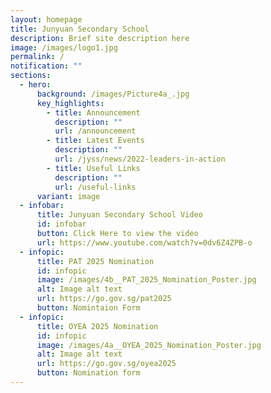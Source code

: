 ```yaml
---
layout: homepage
title: Junyuan Secondary School
description: Brief site description here
image: /images/logo1.jpg
permalink: /
notification: ""
sections:
  - hero:
      background: /images/Picture4a_.jpg
      key_highlights:
        - title: Announcement
          description: ""
          url: /announcement
        - title: Latest Events
          description: ""
          url: /jyss/news/2022-leaders-in-action
        - title: Useful Links
          description: ""
          url: /useful-links
      variant: image
  - infobar:
      title: Junyuan Secondary School Video
      id: infobar
      button: Click Here to view the video
      url: https://www.youtube.com/watch?v=0dv6Z4ZPB-o
  - infopic:
      title: PAT 2025 Nomination
      id: infopic
      image: /images/4b__PAT_2025_Nomination_Poster.jpg
      alt: Image alt text
      url: https://go.gov.sg/pat2025
      button: Nomintaion Form
  - infopic:
      title: OYEA 2025 Nomination
      id: infopic
      image: /images/4a__OYEA_2025_Nomination_Poster.jpg
      alt: Image alt text
      url: https://go.gov.sg/oyea2025
      button: Nomination form
---
```

